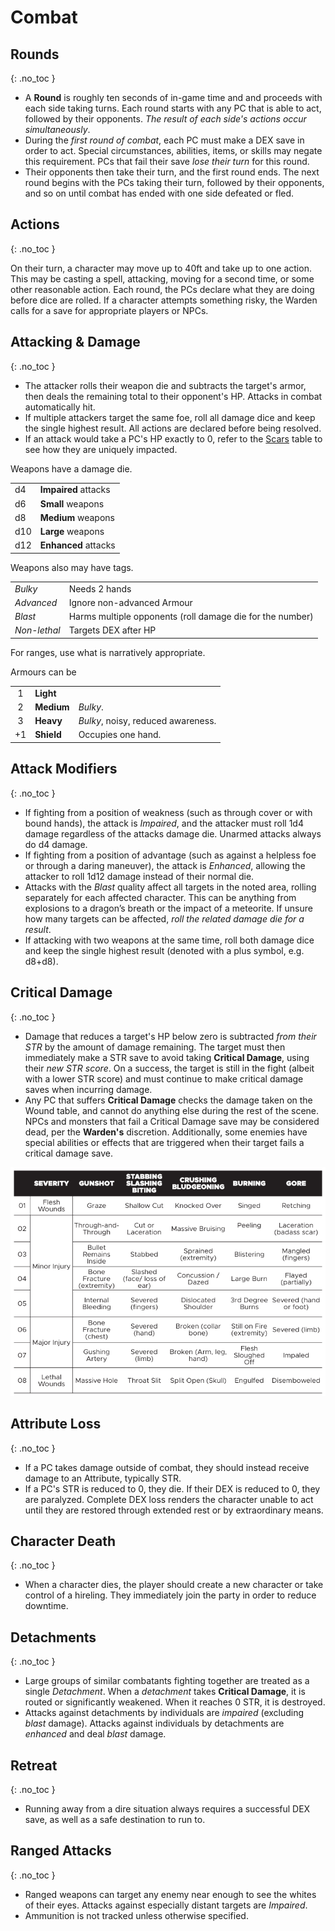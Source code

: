 # Combat

## Rounds
{: .no_toc }

- A **Round** is roughly ten seconds of in-game time and and proceeds with each side taking turns. Each round starts with any PC that is able to act, followed by their opponents. _The result of each side's actions occur simultaneously_. 
- During the _first round of combat_, each PC must make a DEX save in order to act. Special circumstances, abilities, items, or skills may negate this requirement. PCs that fail their save _lose their turn_ for this round.
- Their opponents then take their turn, and the first round ends. The next round begins with the PCs taking their turn, followed by their opponents, and so on until combat has ended with one side defeated or fled.

## Actions
{: .no_toc }

On their turn, a character may move up to 40ft and take up to one action. This may be casting a spell, attacking, moving for a second time, or some other reasonable action. Each round, the PCs declare what they are doing before dice are rolled. If a character attempts something risky, the Warden calls for a save for appropriate players or NPCs. 

## Attacking & Damage
{: .no_toc }

- The attacker rolls their weapon die and subtracts the target's armor, then deals the remaining total to their opponent's HP. Attacks in combat automatically hit.
- If multiple attackers target the same foe, roll all damage dice and keep the single highest result. All actions are declared before being resolved.
- If an attack would take a PC's HP exactly to 0, refer to the [Scars](#scars-table) table to see how they are uniquely impacted.

Weapons have a damage die.

|     |                      |
| --- | -------------------- |
| d4  | **Impaired** attacks |
| d6  | **Small** weapons    |
| d8  | **Medium** weapons   |
| d10 | **Large** weapons    |
| d12 | **Enhanced** attacks |

Weapons also may have tags.

|              |                                                           |
| ------------ | --------------------------------------------------------- |
| *Bulky*      | Needs 2 hands                                             |
| *Advanced*   | Ignore non-advanced Armour                                |
| *Blast*      | Harms multiple opponents (roll damage die for the number) |
| *Non-lethal* | Targets DEX after HP                                      |

For ranges, use what is narratively appropriate.

Armours can be

|     |            |                                    |
| :-: | ---------- | ---------------------------------- |
|  1  | **Light**  |                                    |
|  2  | **Medium** | *Bulky*.                           |
|  3  | **Heavy**  | *Bulky*, noisy, reduced awareness. |
| +1  | **Shield** | Occupies one hand.                 |
	
## Attack Modifiers
{: .no_toc }

- If fighting from a position of weakness (such as through cover or with bound hands), the attack is _Impaired_, and the attacker must roll 1d4 damage regardless of the attacks damage die. Unarmed attacks always do d4 damage.
- If fighting from a position of advantage (such as against a helpless foe or through a daring maneuver), the attack is _Enhanced_, allowing the attacker to roll 1d12 damage instead of their normal die.
- Attacks with the _Blast_ quality affect all targets in the noted area, rolling separately for each affected character. This can be anything from explosions to a dragon’s breath or the impact of a meteorite. If unsure how many targets can be affected, _roll the related damage die for a result_.
- If attacking with two weapons at the same time, roll both damage dice and keep the single highest result (denoted with a plus symbol, e.g. d8+d8).

## Critical Damage
{: .no_toc }

- Damage that reduces a target's HP below zero is subtracted _from their STR_ by the amount of damage remaining. The target must then immediately make a STR save to avoid taking **Critical Damage**, using their _new STR score_. On a success, the target is still in the fight (albeit with a lower STR score) and must continue to make critical damage saves when incurring damage.
- Any PC that suffers **Critical Damage** checks the damage taken on the Wound table, and cannot do anything else during the rest of the scene. NPCs and monsters that fail a Critical Damage save may be considered dead, per the **Warden's** discretion. Additionally, some enemies have special abilities or effects that are triggered when their target fails a critical damage save.

![woundTbl](../../imgs/woundTbl.png)

## Attribute Loss
{: .no_toc }

- If a PC takes damage outside of combat, they should instead receive damage to an Attribute, typically STR.
- If a PC's STR is reduced to 0, they die. If their DEX is reduced to 0, they are paralyzed. Complete DEX loss renders the character unable to act until they are restored through extended rest or by extraordinary means.

## Character Death
{: .no_toc }

- When a character dies, the player should create a new character or take control of a hireling. They immediately join the party in order to reduce downtime.

## Detachments
{: .no_toc }

- Large groups of similar combatants fighting together are treated as a single _Detachment_. When a _detachment_ takes **Critical Damage**, it is routed or significantly weakened. When it reaches 0 STR, it is destroyed.
- Attacks against detachments by individuals are _impaired_ (excluding _blast_ damage). Attacks against individuals by detachments are _enhanced_ and deal _blast_ damage.

## Retreat
{: .no_toc }

- Running away from a dire situation always requires a successful DEX save, as well as a safe destination to run to.

## Ranged Attacks
{: .no_toc }

- Ranged weapons can target any enemy near enough to see the whites of their eyes. Attacks against especially distant targets are _Impaired_.
- Ammunition is not tracked unless otherwise specified. 
